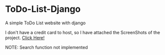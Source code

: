 # ToDo-List-Django
A simple ToDo List website with django

I don't have a credit card to host, so I have attached the ScreenShots of the project.
[Click Here!](https://github.com/vijay0707/ToDo-List-Django/tree/master/ScreenShots)


NOTE: Search function not implemented

